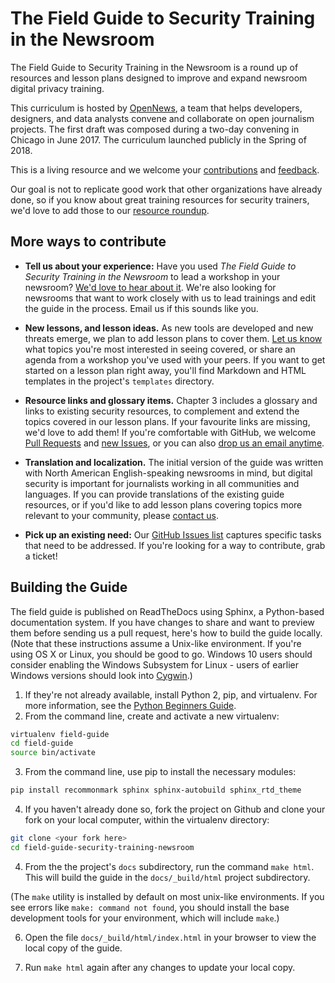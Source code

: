 # The Field Guide to Security Training in the Newsroom

The Field Guide to Security Training in the Newsroom is a round up of resources and lesson plans designed to improve and expand newsroom digital privacy training. 

This curriculum is hosted by [OpenNews](https://opennews.org/), a team that helps developers, designers, and data analysts convene and collaborate on open journalism projects. The first draft was composed during a two-day convening in Chicago in June 2017. The curriculum launched publicly in the Spring of 2018.

This is a living resource and we welcome your [contributions](docs/contributing.md) and [feedback](https://github.com/OpenNewsLabs/field-guide-security-training-newsroom/issues).

Our goal is not to replicate good work that other organizations have already done, so if you know about great training resources for security trainers, we'd love to add those to our [resource roundup](https://the-field-guide-to-security-training-in-the-newsroom.readthedocs.io/en/latest/Chapter03-01-Resources.html).

## More ways to contribute

* **Tell us about your experience:** Have you used *The Field Guide to Security Training in the Newsroom* to lead a workshop in your newsroom? [We'd love to hear about it](mailto:fieldguide@opennews.org). We're also looking for newsrooms that want to work closely with us to lead trainings and edit the guide in the process. Email us if this sounds like you.

* **New lessons, and lesson ideas.** As new tools are developed and new threats emerge, we plan to add lesson plans to cover them. [Let us know](mailto:fieldguide@opennews.org) what topics you're most interested in seeing covered, or share an agenda from a workshop you've used with your peers. If you want to get started on a lesson plan right away, you'll find Markdown and HTML templates in the project's `templates` directory. 

* **Resource links and glossary items.** Chapter 3 includes a glossary and links to existing security resources, to complement and extend the topics covered in our lesson plans. If your favourite links are missing, we'd love to add them!
If you're comfortable with GitHub, we welcome [Pull Requests](https://github.com/OpenNewsLabs/field-guide-security-training-newsroom/pulls) and [new Issues](https://github.com/OpenNewsLabs/field-guide-security-training-newsroom/issues/new), or you can also [drop us an email anytime](mailto:fieldguide@opennews.org).

* **Translation and localization.** The initial version of the guide was written with North American English-speaking newsrooms in mind, but digital security is important for journalists working in all communities and languages. If you can provide translations of the existing guide resources, or if you'd like to add lesson plans covering topics more relevant to your community, please [contact us](mailto:fieldguide@opennews.org). 

* **Pick up an existing need:** Our [GitHub Issues list](https://github.com/OpenNewsLabs/field-guide-security-training-newsroom/issues) captures specific tasks that need to be addressed. If you're looking for a way to contribute, grab a ticket!

## Building the Guide

The field guide is published on ReadTheDocs using Sphinx, a Python-based documentation system. If you have changes to share and want to preview them before sending us a pull request, here's how to build the guide locally. (Note that these instructions assume a Unix-like environment. If you're using OS X or Linux, you should be good to go. Windows 10 users should consider enabling the Windows Subsystem for Linux - users of earlier Windows versions should look into [Cygwin](https://www.cygwin.com/).) 

1. If they're not already available, install Python 2, pip, and virtualenv. For more information, see the [Python Beginners Guide](https://wiki.python.org/moin/BeginnersGuide/Download).
2. From the command line, create and activate a new virtualenv:
```bash
virtualenv field-guide
cd field-guide
source bin/activate
```
3. From the command line, use pip to install the necessary modules:
```bash
pip install recommonmark sphinx sphinx-autobuild sphinx_rtd_theme
```
4. If you haven't already done so, fork the project on Github and clone your fork on your local computer, within the virtualenv directory:
```bash 
git clone <your fork here> 
cd field-guide-security-training-newsroom
```
4. From the the project's `docs` subdirectory,
run the command `make html`. This will build the guide in the `docs/_build/html` project subdirectory.

(The `make` utility is installed by default on most unix-like environments. If you see errors like `make: command not found`, you should install the base development tools for your environment, which will include `make`.)

6. Open the file `docs/_build/html/index.html` in your browser to view the local copy of the guide.

7. Run `make html` again after any changes to update your local copy.

